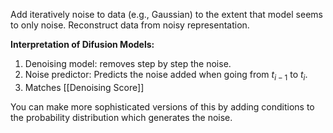 
Add iteratively noise to data (e.g., Gaussian) to the extent that model seems to only noise. Reconstruct data from noisy representation.

**Interpretation of Difusion Models:**
1. Denoising model: removes step by step the noise.
2. Noise predictor: Predicts the noise added when going from $t_{i-1}$ to $t_i$.
3. Matches [[Denoising Score]]

You can make more sophisticated versions of this by adding conditions to the probability distribution which generates the noise. 